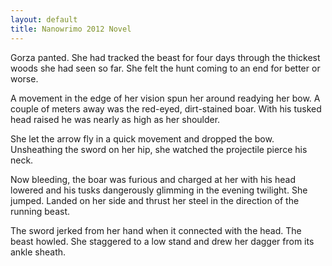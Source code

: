 ```yaml
---
layout: default
title: Nanowrimo 2012 Novel
---
```


Gorza panted. She had tracked the beast for four days through the thickest woods
she had seen so far. She felt the hunt coming to an end for better or worse.

A movement in the edge of her vision spun her around readying her bow. A couple of meters
away was the red-eyed, dirt-stained boar. With his tusked head raised he was nearly as high
as her shoulder.

She let the arrow fly in a quick movement and dropped the bow. Unsheathing the sword on her hip,
she watched the projectile pierce his neck.

Now bleeding, the boar was furious and charged at her with his head lowered and his tusks dangerously glimming
in the evening twilight. She jumped. Landed on her side and thrust her steel in the direction of the running beast.

The sword jerked from her hand when it connected with the head. The beast howled. She staggered to a low stand and drew
her dagger from its ankle sheath.
